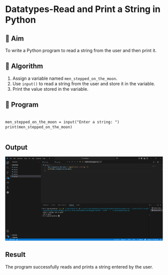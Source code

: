 # Datatypes-Read and Print a String in Python

## 🎯 Aim
To write a Python program to read a string from the user and then print it.

## 🧠 Algorithm
1. Assign a variable named `men_stepped_on_the_moon`.
2. Use `input()` to read a string from the user and store it in the variable.
3. Print the value stored in the variable.

## 🧾 Program
```

men_stepped_on_the_moon = input("Enter a string: ")
print(men_stepped_on_the_moon)


```
## Output

![alt text](<Screenshot 2025-10-22 103521.png>)



## Result
The program successfully reads and prints a string entered by the user.
